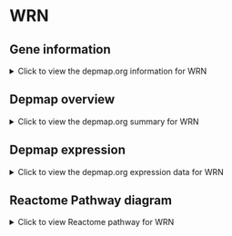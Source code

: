 <h1>WRN</h1>

<h2>Gene information</h2>
<details>
  <summary>Click to view the depmap.org information for WRN</summary>
  <iframe src="https://depmap.org/portal/gene/WRN?tab=about" style="border:none;width:100%;height:800px"></iframe>
</details>

<h2>Depmap overview</h2>
<details>
  <summary>Click to view the depmap.org summary for WRN</summary>
  <iframe src="https://depmap.org/portal/gene/WRN?tab=overview" style="border:none;width:100%;height:800px"></iframe>
</details>

<h2>Depmap expression</h2>
<details>
  <summary>Click to view the depmap.org expression data for WRN</summary>
  <iframe src="https://depmap.org/portal/gene/WRN?tab=characterization" style="border:none;width:100%;height:800px"></iframe>
</details>



<h2>Reactome Pathway diagram</h2>
<details>
  <summary>Click to view Reactome pathway for WRN</summary>
  <p>G2/M DNA damage checkpoint</p>
  <iframe src="https://reactome.org/PathwayBrowser/#/R-HSA-69473" style="border:none;width:100%;height:800px"></iframe>
</details>



